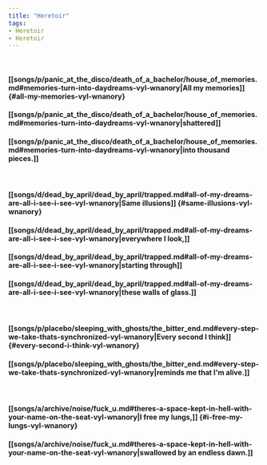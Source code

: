 ```yaml
---
title: "Heretoir"
tags:
- Heretoir
- Heretoir
---
```

&nbsp;
#### [[songs/p/panic_at_the_disco/death_of_a_bachelor/house_of_memories.md#memories-turn-into-daydreams-vyl-wnanory|All my memories]] {#all-my-memories-vyl-wnanory}
#### [[songs/p/panic_at_the_disco/death_of_a_bachelor/house_of_memories.md#memories-turn-into-daydreams-vyl-wnanory|shattered]]
#### [[songs/p/panic_at_the_disco/death_of_a_bachelor/house_of_memories.md#memories-turn-into-daydreams-vyl-wnanory|into thousand pieces.]]
&nbsp;
#### [[songs/d/dead_by_april/dead_by_april/trapped.md#all-of-my-dreams-are-all-i-see-i-see-vyl-wnanory|Same illusions]] {#same-illusions-vyl-wnanory}
#### [[songs/d/dead_by_april/dead_by_april/trapped.md#all-of-my-dreams-are-all-i-see-i-see-vyl-wnanory|everywhere I look,]]
#### [[songs/d/dead_by_april/dead_by_april/trapped.md#all-of-my-dreams-are-all-i-see-i-see-vyl-wnanory|starting through]]
#### [[songs/d/dead_by_april/dead_by_april/trapped.md#all-of-my-dreams-are-all-i-see-i-see-vyl-wnanory|these walls of glass.]]
&nbsp;
#### [[songs/p/placebo/sleeping_with_ghosts/the_bitter_end.md#every-step-we-take-thats-synchronized-vyl-wnanory|Every second I think]] {#every-second-i-think-vyl-wnanory}
#### [[songs/p/placebo/sleeping_with_ghosts/the_bitter_end.md#every-step-we-take-thats-synchronized-vyl-wnanory|reminds me that I'm alive.]]
&nbsp;
#### [[songs/a/archive/noise/fuck_u.md#theres-a-space-kept-in-hell-with-your-name-on-the-seat-vyl-wnanory|I free my lungs,]] {#i-free-my-lungs-vyl-wnanory}
#### [[songs/a/archive/noise/fuck_u.md#theres-a-space-kept-in-hell-with-your-name-on-the-seat-vyl-wnanory|swallowed by an endless dawn.]]
